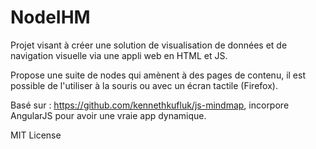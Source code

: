 # NodeIHM
Projet visant à créer une solution de visualisation de données et de navigation visuelle via une appli web en HTML et JS.

Propose une suite de nodes qui amènent à des pages de contenu, il est possible de l'utiliser à la souris ou avec un écran tactile (Firefox).

Basé sur : https://github.com/kennethkufluk/js-mindmap, incorpore AngularJS pour avoir une vraie app dynamique.

MIT License